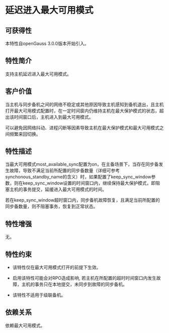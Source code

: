 # 延迟进入最大可用模式<a name="ZH-CN_TOPIC_0000001220197752"></a>

## 可获得性<a name="section118411122194813"></a>

本特性自openGauss 3.0.0版本开始引入。

## 特性简介<a name="section13375160194919"></a>

支持主机延迟进入最大可用模式。

## 客户价值<a name="section19340161511499"></a>

当主机与同步备机之间的网络不稳定或其他原因导致主机感知到备机退出，且主机打开最大可用模式配置时，在一定时间窗内仍维持主机在最大保护模式的状态，超出该时间窗口后，主机进入到最大可用模式。

可以避免因网络抖动、进程闪断等因素导致主机在最大保护模式和最大可用模式之间频繁来回切换。

## 特性描述<a name="section54601932194912"></a>

当最大可用模式most\_available\_sync配置为on，在主备场景下，当存在同步备发生故障，导致不满足当前所配置的同步备数量（详细可参考synchonous\_standby\_name的含义）时，如果配置了keep\_sync\_window参数，则在keep\_sync\_window设置的时间窗口内，继续保持最大保护模式，即阻塞主机的事务提交，延缓进入最大可用模式的时间。

若在keep\_sync\_window超时窗口内，同步备机故障恢复，且满足当前所配置的同步备数量，则不阻塞事务，恢复到正常状态。

## 特性增强<a name="section1658716245019"></a>

无。

## 特性约束<a name="section13118121915014"></a>

-   该特性仅在最大可用模式打开的前提下生效。

-   启用该特性可能会对RPO造成影响, 若主机在所配置的超时时间窗口内发生故障，主机的事务只在本地提交，未同步到故障的同步备机。

-   该特性不适用于级联备机。


## 依赖关系<a name="section24082349505"></a>

依赖最大可用模式。

